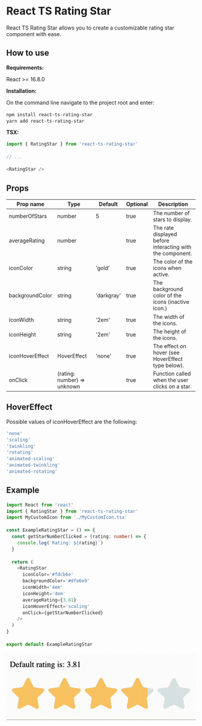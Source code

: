 # React TS Rating Star

React TS Rating Star allows you to create a customizable rating star component with ease.

## How to use

**Requirements:**

React >= 16.8.0

**Installation:**

On the command line navigate to the project root and enter:

`npm install react-ts-rating-star`\
`yarn add react-ts-rating-star`

**TSX:**

```typescript
import { RatingStar } from 'react-ts-rating-star'

// ...

<RatingStar />
```

## Props

| Prop name       | Type                        | Default    | Optional | Description                                               |
| --------------- | --------------------------- | ---------- | -------- | --------------------------------------------------------- |
| numberOfStars   | number                      | 5          | true     | The number of stars to display.                           |
| averageRating   | number                      |            | true     | The rate displayed before interacting with the component. |
| iconColor       | string                      | 'gold'     | true     | The color of the icons when active.                       |
| backgroundColor | string                      | 'darkgray' | true     | The background color of the icons (inactive icon.)        |
| iconWidth       | string                      | '2em'      | true     | The width of the icons.                                   |
| iconHeight      | string                      | '2em'      | true     | The height of the icons.                                  |
| iconHoverEffect | HoverEffect                 | 'none'     | true     | The effect on hover (see HoverEffect type below).         |
| onClick         | (rating: number) => unknown |            | true     | Function called when the user clicks on a star.           |

## HoverEffect

Possible values of iconHoverEffect are the following:

```bash
'none'
'scaling'
'twinkling'
'rotating'
'animated-scaling'
'animated-twinkling'
'animated-rotating'
```

## Example

```typescript
import React from 'react'
import { RatingStar } from 'react-ts-rating-star'
import MyCustomIcon from './MyCustomIcon.tsx'

const ExampleRatingStar = () => {
  const getStarNumberClicked = (rating: number) => {
    console.log(`Rating: ${rating}`)
  }

  return (
    <RatingStar
      iconColor='#fdcb6e'
      backgroundColor='#dfe6e9'
      iconWidth='4em'
      iconHeight='4em'
      averageRating={3.81}
      iconHoverEffect='scaling'
      onClick={getStarNumberClicked}
    />
  )
}

export default ExampleRatingStar
```
![alt text](https://github.com/NicolasMilliard/react-ts-rating-star/blob/main/example/example.gif?raw=true)
